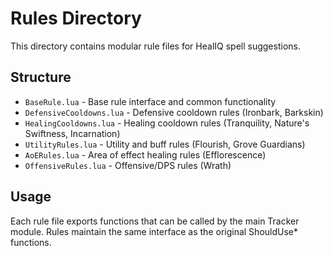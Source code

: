 # Rules Directory

This directory contains modular rule files for HealIQ spell suggestions.

## Structure

- `BaseRule.lua` - Base rule interface and common functionality
- `DefensiveCooldowns.lua` - Defensive cooldown rules (Ironbark, Barkskin)
- `HealingCooldowns.lua` - Healing cooldown rules (Tranquility, Nature's Swiftness, Incarnation)
- `UtilityRules.lua` - Utility and buff rules (Flourish, Grove Guardians)
- `AoERules.lua` - Area of effect healing rules (Efflorescence)
- `OffensiveRules.lua` - Offensive/DPS rules (Wrath)

## Usage

Each rule file exports functions that can be called by the main Tracker module.
Rules maintain the same interface as the original ShouldUse* functions.